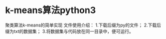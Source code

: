 # k-means算法python3
聚类算法k-means的简单实现
文件使用介绍：
  1.下载后缀为py的文件；
  2.下载后缀为txt的数据集；
  3.将数据集与代码放在同一目录中，便可运行。
